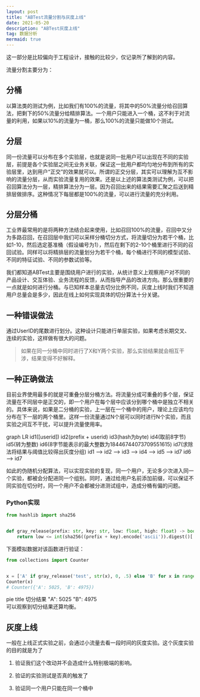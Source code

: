 ```yaml
---
layout: post
title: "ABTest流量分割与灰度上线"
date: 2021-05-20
description: "ABTest灰度上线"
tag: 数据分析
mermaid: true
---
```


这一部分是比较偏向于工程设计，接触的比较少，仅记录所了解到的内容。

流量分割主要分为：

## 分桶

以算法类的测试为例，比如我们有100%的流量，将其中的50%流量分给召回算法，把剩下的50%流量分给精排算法。一个用户只能进入一个桶，这不利于对流量的利用，如果以10%的流量为一桶，那么100%的流量只能做10个测试。

## 分层

同一份流量可以分布在多个实验层，也就是说同一批用户可以出现在不同的实验层，前提是各个实验层之间无业务关联，保证这一批用户都均匀地分布到所有的实验层里，达到用户“正交”的效果就可以。所谓的正交分层，其实可以理解为互不影响的流量分层，从而实验流量复用的效果。还是以上述的算法类测试为例，可以把召回算法分为一层，精排算法分为一层。因为召回出来的结果需要汇聚之后送到精排层做排序。这种情况下每层都是100%的流量，可以进行流量的充分利用。

## 分层分桶

工业界最常用的是将两种方法结合起来使用，比如召回100%的流量，召回中又分为多路召回，在召回层中我们可以采样分桶切分方式，将流量切分为若干个桶，比如1-10，然后选定基准桶（假设编号为1），然后在剩下的2-10个桶里进行不同的召回试验。同样可以将精排层的流量划分为若干个桶，每个桶进行不同的模型试验、不同的特征试验、不同的参数试验等。

我们都知道ABTest主要是围绕用户进行的实验，从统计意义上观察用户对不同的产品设计、交互体验、业务流程的反馈，从而指导产品的改进方向。那么很重要的一点就是如何进行分桶。与已知样本总量去切分比例不同，灰度上线时我们不知道用户总量会是多少，因此在线上如何实现具体的切分算法十分关键。

## 一种错误做法

通过UserID的尾数进行划分。这种设计只能进行单层实验，如果考虑长期交叉、连续的实验，这样做有很大的问题。

> 如果在同一分桶中同时进行了X和Y两个实验，那么实验结果就会相互干涉，结果变得不好解释。

## 一种正确做法

目前业界使用最多的就是可重叠分层分桶方法。将流量分成可重叠的多个层，保证流量在不同层中是正交的，即一个用户在每个层中应该分到哪个桶中是独立不相关的。具体来说，如果是二分桶的实验，上一层在一个桶中的用户，理论上应该均匀分布在下一层的两个桶里。这样一份流量通过N个层可以同时进行N个实验，而且实验之间互不干扰，可以提升流量使用率。

<div class="mermaid">
graph LR
    id1([userid])
    id2(prefix + userid)
    id3(hash为byte)
    id4(取前8字节)
    id5(转为整数)
    id6(8字节能表示的最大整数为18446744073709551615)
    id7(求除法将结果与阈值比较得出灰度分组)
    id1 --> id2 --> id3 --> id4 --> id5 --> id7
    id6 --> id7
</div>

如此的伪随机分配算法，可以实现实验的复现，同一个用户，无论多少次进入同一个实验，都被会分配进同一个组别。同时，通过给用户名前添加前缀，可以保证不同实验在切分时，同一个用户不会都被分进测试组中，造成分桶有偏的问题。

### Python实现

```python
from hashlib import sha256


def gray_release(prefix: str, key: str, low: float, high: float) -> bool:
    return low <= int(sha256((prefix + key).encode('ascii')).digest()[:8].hex(), 16) / (0xffffffffffffffff + 1) < high
```

下面模拟数据对该函数进行验证：

```python
from collections import Counter


x = ['A' if gray_release('test', str(x), 0, .5) else 'B' for x in range(10000)]
Counter(x)
# Counter({'A': 5025, 'B': 4975})
```

<div class="mermaid">
pie title 切分结果
    "A": 5025
    "B": 4975
</div>
可以观察到切分结果还算均衡。

## 灰度上线

一般在上线正式实验之前，会通过小流量去看一段时间的灰度实验。这个灰度实验的目的就是为了

1. 验证我们这个改动并不会造成什么特别极端的影响。

2. 验证的实验测试是否真的触发了

3. 验证同一个用户只能在同一个桶中


